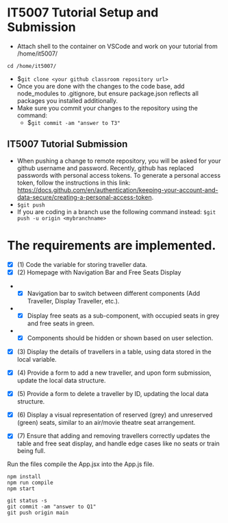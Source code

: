 # IT5007 Tutorial Setup and Submission

* Attach shell to the container on VSCode and work on your tutorial from /home/it5007/
```
cd /home/it5007/
```
* $```git clone <your github classroom repository url>```
* Once you are done with the changes to the code base, add node_modules to .gitignore, but ensure package.json reflects all packages you installed additionally.
* Make sure you commit your changes to the repository using the command:
  - $```git commit -am "answer to T3"```

## IT5007 Tutorial Submission
 * When pushing a change to remote repository, you will be asked for your github username and password. Recently, github has replaced passwords with personal access tokens. To generate a personal access token, follow the instructions in this link: https://docs.github.com/en/authentication/keeping-your-account-and-data-secure/creating-a-personal-access-token.
 * ```$git push```
 * If you are coding in a branch use the following command instead: ```$git push -u origin <mybranchname>```


# The requirements are implemented.
- [x] (1) Code the variable for storing traveller data.
- [x] (2) Homepage with Navigation Bar and Free Seats Display
* - [x] Navigation bar to switch between different components (Add Traveller, Display Traveller, etc.).
* - [x] Display free seats as a sub-component, with occupied seats in grey and free seats in green.
* - [x] Components should be hidden or shown based on user selection.
- [x] (3) Display the details of travellers in a table, using data stored in the local variable.
- [x] (4) Provide a form to add a new traveller, and upon form submission, update the local data structure.
- [x] (5) Provide a form to delete a traveller by ID, updating the local data structure.
- [x] (6) Display a visual representation of reserved (grey) and unreserved (green) seats, similar to an air/movie theatre seat arrangement.
- [x] (7)  Ensure that adding and removing travellers correctly updates the table and free seat display, and handle edge cases like no seats or train being full.







Run the files
compile the App.jsx into the App.js file.
```shell
npm install 
npm run compile
npm start 

```

``` shell
git status -s
git commit -am "answer to Q1"
git push origin main 

```


